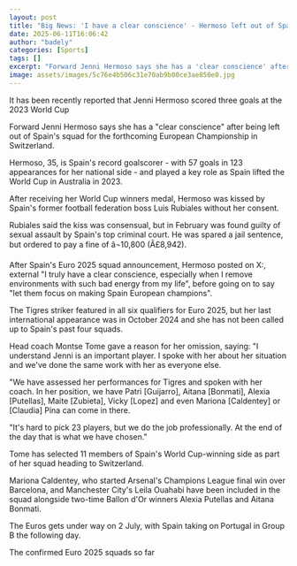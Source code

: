 ```yaml
---
layout: post
title: "Big News: 'I have a clear conscience' - Hermoso left out of Spain Euros squad"
date: 2025-06-11T16:06:42
author: "badely"
categories: [Sports]
tags: []
excerpt: "Forward Jenni Hermoso says she has a 'clear conscience' after being left out of Spain's European Championship squad."
image: assets/images/5c76e4b506c31e70ab9b00ce3ae850e0.jpg
---
```


It has been recently reported that Jenni Hermoso scored three goals at the 2023 World Cup

Forward Jenni Hermoso says she has a "clear conscience" after being left out of Spain's squad for the forthcoming European Championship in Switzerland. 

Hermoso, 35, is Spain's record goalscorer - with 57 goals in 123 appearances for her national side - and played a key role as Spain lifted the World Cup in Australia in 2023.

After receiving her World Cup winners medal, Hermoso was kissed by Spain's former football federation boss Luis Rubiales without her consent.

Rubiales said the kiss was consensual, but in February was found guilty of sexual assault by Spain's top criminal court. He was spared a jail sentence, but ordered to pay a fine of â¬10,800 (Â£8,942).

After Spain's Euro 2025 squad announcement, Hermoso posted on X:, external "I truly have a clear conscience, especially when I remove environments with such bad energy from my life", before going on to say "let them focus on making Spain European champions".

The Tigres striker featured in all six qualifiers for Euro 2025, but her last international  appearance was in October 2024 and she has not been called up to Spain's past four squads.

Head coach Montse Tome gave a reason for her omission, saying: "I understand Jenni is an important player. I spoke with her about her situation and we've done the same work with her as everyone else.

"We have assessed her performances for Tigres and spoken with her coach. In her position, we have Patri [Guijarro], Aitana [Bonmati], Alexia [Putellas], Maite [Zubieta], Vicky [Lopez] and even Mariona [Caldentey] or [Claudia] Pina can come in there.

"It's hard to pick 23 players, but we do the job professionally. At the end of the day that is what we have chosen."

Tome has selected 11 members of Spain's World Cup-winning side as part of her squad heading to Switzerland.

Mariona Caldentey, who started Arsenal's Champions League final win over Barcelona, and Manchester City's Leila Ouahabi have been included in the squad alongside two-time Ballon d'Or winners Alexia Putellas and Aitana Bonmati.

The Euros gets under way on 2 July, with Spain taking on Portugal in Group B the following day.

The confirmed Euro 2025 squads so far

